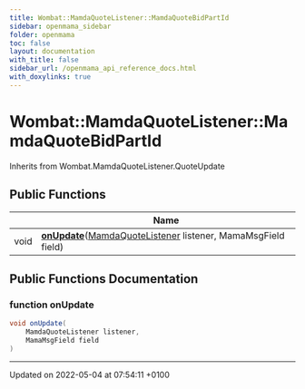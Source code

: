 ```yaml
---
title: Wombat::MamdaQuoteListener::MamdaQuoteBidPartId
sidebar: openmama_sidebar
folder: openmama
toc: false
layout: documentation
with_title: false
sidebar_url: /openmama_api_reference_docs.html
with_doxylinks: true
---
```


# Wombat::MamdaQuoteListener::MamdaQuoteBidPartId





Inherits from Wombat.MamdaQuoteListener.QuoteUpdate

## Public Functions

|                | Name           |
| -------------- | -------------- |
| void | **[onUpdate](classWombat_1_1MamdaQuoteListener_1_1MamdaQuoteBidPartId.html#function-onupdate)**([MamdaQuoteListener](classWombat_1_1MamdaQuoteListener.html) listener, MamaMsgField field) |

## Public Functions Documentation

### function onUpdate

```csharp
void onUpdate(
    MamdaQuoteListener listener,
    MamaMsgField field
)
```


-------------------------------

Updated on 2022-05-04 at 07:54:11 +0100